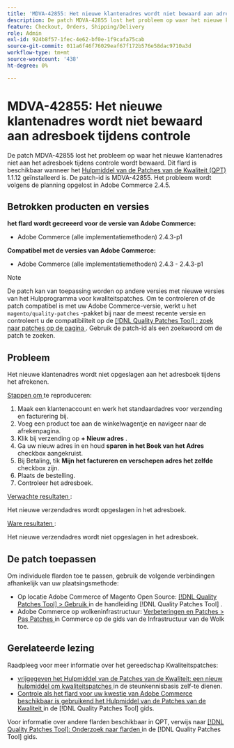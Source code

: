 ```yaml
---
title: 'MDVA-42855: Het nieuwe klantenadres wordt niet bewaard aan adresboek tijdens controle '
description: De patch MDVA-42855 lost het probleem op waar het nieuwe klantenadres niet aan het adresboek tijdens controle wordt bewaard. Deze patch is beschikbaar wanneer [Quality Patches Tool (QPT)] (https://experienceleague.adobe.com/en/docs/commerce-operations/tools/quality-patches-tool/quality-patches-tool-to-self-serve-quality-patches) 1.1.12 is geïnstalleerd. De patch-id is MDVA-42855. Het probleem wordt volgens de planning opgelost in Adobe Commerce 2.4.5.
feature: Checkout, Orders, Shipping/Delivery
role: Admin
exl-id: 924b8f57-1fec-4e62-bf0e-1f9cafa75cab
source-git-commit: 011a6f46f76029eaf67f172b576e58dac9710a3d
workflow-type: tm+mt
source-wordcount: '438'
ht-degree: 0%

---
```


# MDVA-42855: Het nieuwe klantenadres wordt niet bewaard aan adresboek tijdens controle

De patch MDVA-42855 lost het probleem op waar het nieuwe klantenadres niet aan het adresboek tijdens controle wordt bewaard. Dit flard is beschikbaar wanneer het [ Hulpmiddel van de Patches van de Kwaliteit (QPT) ](https://experienceleague.adobe.com/en/docs/commerce-operations/tools/quality-patches-tool/quality-patches-tool-to-self-serve-quality-patches) 1.1.12 geïnstalleerd is. De patch-id is MDVA-42855. Het probleem wordt volgens de planning opgelost in Adobe Commerce 2.4.5.

## Betrokken producten en versies

**het flard wordt gecreeerd voor de versie van Adobe Commerce:**

* Adobe Commerce (alle implementatiemethoden) 2.4.3-p1

**Compatibel met de versies van Adobe Commerce:**

* Adobe Commerce (alle implementatiemethoden) 2.4.3 - 2.4.3-p1

>[!NOTE]
>
>De patch kan van toepassing worden op andere versies met nieuwe versies van het Hulpprogramma voor kwaliteitspatches. Om te controleren of de patch compatibel is met uw Adobe Commerce-versie, werkt u het `magento/quality-patches` -pakket bij naar de meest recente versie en controleert u de compatibiliteit op de [[!DNL Quality Patches Tool] : zoek naar patches op de pagina ](https://experienceleague.adobe.com/en/docs/commerce-operations/tools/quality-patches-tool/quality-patches-tool-to-self-serve-quality-patches) . Gebruik de patch-id als een zoekwoord om de patch te zoeken.

## Probleem

Het nieuwe klantenadres wordt niet opgeslagen aan het adresboek tijdens het afrekenen.

<u> Stappen om </u> te reproduceren:

1. Maak een klantenaccount en werk het standaardadres voor verzending en facturering bij.
1. Voeg een product toe aan de winkelwagentje en navigeer naar de afrekenpagina.
1. Klik bij verzending op **+ Nieuw adres** .
1. Ga uw nieuw adres in en houd **sparen in het Boek van het Adres** checkbox aangekruist.
1. Bij Betaling, tik **Mijn het factureren en verschepen adres het zelfde** checkbox zijn.
1. Plaats de bestelling.
1. Controleer het adresboek.

<u> Verwachte resultaten </u>:

Het nieuwe verzendadres wordt opgeslagen in het adresboek.

<u> Ware resultaten </u>:

Het nieuwe verzendadres wordt niet opgeslagen in het adresboek.

## De patch toepassen

Om individuele flarden toe te passen, gebruik de volgende verbindingen afhankelijk van uw plaatsingsmethode:

* Op locatie Adobe Commerce of Magento Open Source: [[!DNL Quality Patches Tool] > Gebruik ](/help/tools/quality-patches-tool/usage.md) in de handleiding [!DNL Quality Patches Tool] .
* Adobe Commerce op wolkeninfrastructuur: [ Verbeteringen en Patches > Pas Patches ](https://experienceleague.adobe.com/docs/commerce-cloud-service/user-guide/develop/upgrade/apply-patches.html) in Commerce op de gids van de Infrastructuur van de Wolk toe.

## Gerelateerde lezing

Raadpleeg voor meer informatie over het gereedschap Kwaliteitspatches:

* [ vrijgegeven het Hulpmiddel van de Patches van de Kwaliteit: een nieuw hulpmiddel om kwaliteitspatches ](https://experienceleague.adobe.com/en/docs/commerce-operations/tools/quality-patches-tool/quality-patches-tool-to-self-serve-quality-patches) in de steunkennisbasis zelf-te dienen.
* [ Controle als het flard voor uw kwestie van Adobe Commerce beschikbaar is gebruikend het Hulpmiddel van de Patches van de Kwaliteit ](/help/tools/quality-patches-tool/patches-available-in-qpt/check-patch-for-magento-issue-with-magento-quality-patches.md) in de [!DNL Quality Patches Tool] gids.

Voor informatie over andere flarden beschikbaar in QPT, verwijs naar [[!DNL Quality Patches Tool]: Onderzoek naar flarden ](https://experienceleague.adobe.com/tools/commerce-quality-patches/index.html) in de [!DNL Quality Patches Tool] gids.
